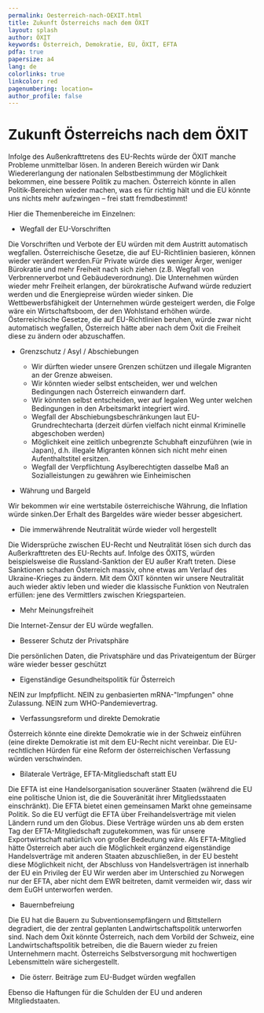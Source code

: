 ```yaml
---
permalink: Oesterreich-nach-OEXIT.html
title: Zukunft Österreichs nach dem ÖXIT
layout: splash
author: ÖXIT
keywords: Österreich, Demokratie, EU, ÖXIT, EFTA
pdfa: true
papersize: a4
lang: de
colorlinks: true
linkcolor: red
pagenumbering: location=
author_profile: false
---
```


# Zukunft Österreichs nach dem ÖXIT

Infolge des Außenkrafttretens des EU-Rechts würde der ÖXIT manche Probleme unmittelbar lösen. In anderen Bereich würden wir Dank Wiedererlangung der nationalen Selbstbestimmung der Möglichkeit bekommen, eine bessere Politik zu machen. Österreich könnte in allen Politik-Bereichen wieder machen, was es für richtig hält und die EU könnte uns nichts mehr aufzwingen – frei statt fremdbestimmt!

Hier die Themenbereiche im Einzelnen:

* Wegfall der EU-Vorschriften

Die Vorschriften und Verbote der EU würden mit dem Austritt automatisch wegfallen. Österreichische Gesetze, die auf EU-Richtlinien basieren, können wieder verändert werden.Für Private würde dies weniger Ärger, weniger Bürokratie und mehr Freiheit nach sich ziehen (z.B. Wegfall von Verbrennerverbot und Gebäudeverordnung). Die Unternehmen würden wieder mehr Freiheit erlangen, der bürokratische Aufwand würde reduziert werden und die Energiepreise würden wieder sinken. Die Wettbewerbsfähigkeit der Unternehmen würde gesteigert werden, die Folge wäre ein Wirtschaftsboom, der den Wohlstand erhöhen würde. Österreichische Gesetze, die auf EU-Richtlinien beruhen, würde zwar nicht automatisch wegfallen, Österreich hätte aber nach dem Öxit die Freiheit diese zu ändern oder abzuschaffen.

* Grenzschutz / Asyl / Abschiebungen
    * Wir dürften wieder unsere Grenzen schützen und illegale Migranten an der Grenze abweisen.
    * Wir könnten wieder selbst entscheiden, wer und welchen Bedingungen nach Österreich einwandern darf.
    * Wir könnten selbst entscheiden, wer auf legalen Weg unter welchen Bedingungen in den Arbeitsmarkt integriert wird.
    * Wegfall der Abschiebungsbeschränkungen laut EU-Grundrechtecharta (derzeit dürfen vielfach nicht einmal Kriminelle abgeschoben werden)
    * Möglichkeit eine zeitlich unbegrenzte Schubhaft einzuführen (wie in Japan), d.h. illegale Migranten können sich nicht mehr einen Aufenthaltstitel ersitzen.
    * Wegfall der Verpflichtung Asylberechtigten dasselbe Maß an Sozialleistungen zu gewähren wie Einheimischen

* Währung und Bargeld

Wir bekommen wir eine wertstabile österreichische Währung, die Inflation würde sinken.Der Erhalt des Bargeldes wäre wieder besser abgesichert.

* Die immerwährende Neutralität würde wieder voll hergestellt

Die Widersprüche zwischen EU-Recht und Neutralität lösen sich durch das Außerkrafttreten des EU-Rechts auf. Infolge des ÖXITS, würden beispielsweise die Russland-Sanktion der EU außer Kraft treten. Diese Sanktionen schaden Österreich massiv, ohne etwas am Verlauf des Ukraine-Krieges zu ändern.
Mit dem ÖXIT könnten wir unsere Neutralität auch wieder aktiv leben und wieder die klassische Funktion von Neutralen erfüllen: jene des Vermittlers zwischen Kriegsparteien.

* Mehr Meinungsfreiheit

Die Internet-Zensur der EU würde wegfallen.

* Besserer Schutz der Privatsphäre

Die persönlichen Daten, die Privatsphäre und das Privateigentum der Bürger wäre wieder besser geschützt

* Eigenständige Gesundheitspolitik für Österreich

NEIN zur Impfpflicht. NEIN zu genbasierten mRNA-"Impfungen" ohne Zulassung. NEIN zum WHO-Pandemievertrag.

* Verfassungsreform und direkte Demokratie

Österreich könnte eine direkte Demokratie wie in der Schweiz einführen (eine direkte Demokratie ist mit dem EU-Recht nicht vereinbar. Die EU-rechtlichen Hürden für eine Reform der österreichischen Verfassung würden verschwinden.

* Bilaterale Verträge, EFTA-Mitgliedschaft statt EU

Die EFTA ist eine Handelsorganisation souveräner Staaten (während die EU eine politische Union ist, die die Souveränität ihrer Mitgliedsstaaten einschränkt). Die EFTA bietet einen gemeinsamen Markt ohne gemeinsame Politik. So die EU verfügt die EFTA über Freihandelsverträge mit vielen Ländern rund um den Globus. Diese Verträge würden uns ab dem ersten Tag der EFTA-Mitgliedschaft zugutekommen, was für unsere Exportwirtschaft natürlich von großer Bedeutung wäre.
Als EFTA-Mitglied hätte Österreich aber auch die Möglichkeit ergänzend eigenständige Handelsverträge mit anderen Staaten abzuschließen, in der EU besteht diese Möglichkeit nicht, der Abschluss von Handelsverträgen ist innerhalb der EU ein Privileg der EU
Wir werden aber im Unterschied zu Norwegen nur der EFTA, aber nicht dem EWR beitreten, damit vermeiden wir, dass wir dem EuGH unterworfen werden.

* Bauernbefreiung

Die EU hat die Bauern zu Subventionsempfängern und Bittstellern degradiert, die der zentral geplanten Landwirtschaftspolitik unterworfen sind. Nach dem Öxit könnte Österreich, nach dem Vorbild der Schweiz, eine Landwirtschaftspolitik betreiben, die die Bauern wieder zu freien Unternehmern macht. Österreichs Selbstversorgung mit hochwertigen Lebensmitteln wäre sichergestellt.

* Die österr. Beiträge zum EU-Budget würden wegfallen

Ebenso die Haftungen für die Schulden der EU und anderen Mitgliedstaaten.

